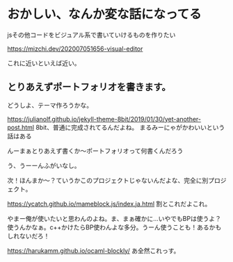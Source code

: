 # おかしい、なんか変な話になってる
jsその他コードをビジュアル系で書いていけるものを作りたい

https://mizchi.dev/202007051656-visual-editor

これに近いといえば近い。


## とりあえずポートフォリオを書きます。
どうしよ、テーマ作ろうかな。

https://julianolf.github.io/jekyll-theme-8bit/2019/01/30/yet-another-post.html
8bit、普通に完成されてるんだよね。
まるみーにゃがかわいいという話はある

んーまぁとりあえず書くか～ポートフォリオって何書くんだろう

う、うーーんふがいなし。

次！ほんまか～？ていうかこのプロジェクトじゃないんだよな、完全に別プロジェクト。

https://ycatch.github.io/mameblock.js/index.ja.html
割とこれだよこれ。

やまー俺が使いたいと思わんのよね。ま、まぁ確かに...いやでもBPは使うよ？使うんかなぁ。c++かけたらBP使わんよな多分。うーん使うことも！あるかもしれないだろ！

https://harukamm.github.io/ocaml-blockly/
あ全然これっす。